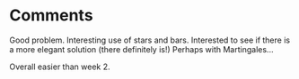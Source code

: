 # Comments

Good problem. Interesting use of stars and bars. Interested to see if there is a more elegant solution (there definitely is!) Perhaps with Martingales...

Overall easier than week 2.
